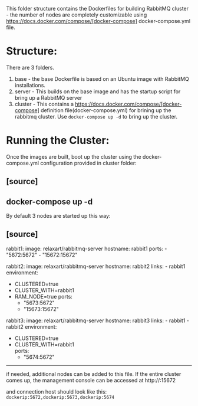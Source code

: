 This folder structure contains the Dockerfiles for building RabbitMQ cluster - the number of nodes are completely customizable using https://docs.docker.com/compose/[docker-compose] docker-compose.yml file.


Structure:
==========
There are 3 folders.

1. base - the base Dockerfile is based on an Ubuntu image with RabbitMQ installations.
2. server - This builds on the base image and has the startup script for bring up a RabbitMQ server
4. cluster - This contains a https://docs.docker.com/compose/[docker-compose] definition file(docker-compose.yml) for brining up the rabbitmq cluster. Use `docker-compose up -d` to bring up the cluster.



Running the Cluster:
===============================
Once the images are built, boot up the cluster using the docker-compose.yml configuration provided in cluster folder:    

[source]
----
docker-compose up -d
----

By default 3 nodes are started up this way:

[source]
----
rabbit1:
  image: relaxart/rabbitmq-server
  hostname: rabbit1
  ports:
    - "5672:5672"
    - "15672:15672"

rabbit2:
  image: relaxart/rabbitmq-server
  hostname: rabbit2
  links:
    - rabbit1
  environment: 
   - CLUSTERED=true
   - CLUSTER_WITH=rabbit1
   - RAM_NODE=true
  ports:
      - "5673:5672"
      - "15673:15672"

rabbit3:
  image: relaxart/rabbitmq-server
  hostname: rabbit3
  links:
    - rabbit1
    - rabbit2
  environment: 
   - CLUSTERED=true
   - CLUSTER_WITH=rabbit1   
  ports:
        - "5674:5672"  
----

if needed, additional nodes can be added to this file. If the entire cluster comes up, the management console can be accessed at http://<dockerip>:15672

and connection host should look like this: `dockerip:5672,dockerip:5673,dockerip:5674`
